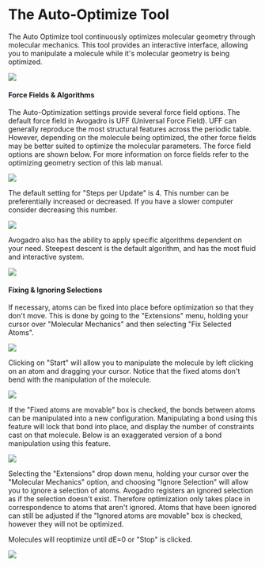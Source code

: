 # The Auto-Optimize Tool

The Auto Optimize tool continuously optimizes molecular geometry through molecular mechanics. This tool provides an interactive interface, allowing you to manipulate a molecule while it's molecular geometry is being optimized.

![][1]

[1]: images/7-auto-optimize-tool/27bc0d24-9f97-4a7c-9910-437a3543a1a1.png
#### Force Fields & Algorithms
The Auto-Optimization settings provide several force field options. The default force field in Avogadro is UFF (Universal Force Field). UFF can generally reproduce the most structural features across the periodic table. However, depending on the molecule being optimized, the other force fields may be better suited to optimize the molecular parameters. The force field options are shown below. For more information on force fields refer to the optimizing geometry section of this lab manual.

![][2]

[2]: images/7-auto-optimize-tool/7f322184-8a2b-41cd-9ee6-e307f70c7962.png

The default setting for "Steps per Update" is 4. This number can be preferentially increased or decreased. If you have a slower computer consider decreasing this number.

![][3]

[3]: images/7-auto-optimize-tool/fdee8a39-3c94-467d-8433-95aa5317afdb.png

Avogadro also has the ability to apply specific algorithms dependent on your need. Steepest descent is the default algorithm, and has the most fluid and interactive system.

![][4]

[4]: images/7-auto-optimize-tool/eb1ab87c-4dbf-408d-b14b-4079675aac43.png
#### Fixing & Ignoring Selections
If necessary, atoms can be fixed into place before optimization so that they don't move. This is done by going to the "Extensions" menu, holding your cursor over "Molecular Mechanics" and then selecting "Fix Selected Atoms". 

![][5]

[5]: images/7-auto-optimize-tool/cb6ce9e3-bea8-4974-b81b-6d5cf29e0cab.png

Clicking on "Start" will allow you to manipulate the molecule by left clicking on an atom and dragging your cursor. Notice that the fixed atoms don't bend with the manipulation of the molecule. 

![][6]

[6]: images/7-auto-optimize-tool/33a0c439-2c92-4ac2-b2dc-5e09d0db8b40.png

If the "Fixed atoms are movable" box is checked, the bonds between atoms can be manipulated into a new configuration. Manipulating a bond using this feature will lock that bond into place, and display the number of constraints cast on that molecule. Below is an exaggerated version of a bond manipulation using this feature. 

![][7]

[7]: images/7-auto-optimize-tool/bd79e6ec-e7cb-4df3-81dd-7b61b1f5f627.png

 Selecting the "Extensions" drop down menu, holding your cursor over the "Molecular Mechanics" option, and choosing "Ignore Selection" will allow you to ignore a selection of atoms. Avogadro registers an ignored selection as if the selection doesn't exist. Therefore optimization only takes place in correspondence to atoms that aren't ignored. Atoms that have been ignored can still be adjusted if the "Ignored atoms are movable" box is checked, however they will not be optimized.

 
Molecules will reoptimize until dE=0 or "Stop" is clicked.

![][8]

[8]: images/7-auto-optimize-tool/ba606487-98a6-4d53-8319-e8a5ea3890b6.png
